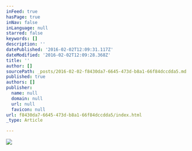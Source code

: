 ```yaml
---
inFeed: true
hasPage: true
inNav: false
inLanguage: null
starred: false
keywords: []
description: ''
datePublished: '2016-02-02T12:09:31.117Z'
dateModified: '2016-02-02T12:09:28.368Z'
title: ''
author: []
sourcePath: _posts/2016-02-02-f8430da7-6645-473d-b8a1-66f84dccdda5.md
published: true
authors: []
publisher:
  name: null
  domain: null
  url: null
  favicon: null
url: f8430da7-6645-473d-b8a1-66f84dccdda5/index.html
_type: Article

---
```

![](https://the-grid-user-content.s3-us-west-2.amazonaws.com/83b6337f-006d-4a9d-9518-25c100afac28.jpg)